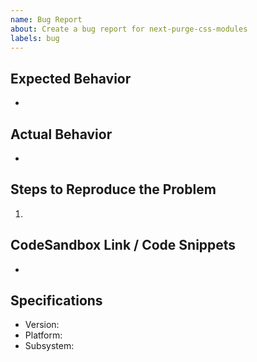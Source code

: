 ```yaml
---
name: Bug Report
about: Create a bug report for next-purge-css-modules
labels: bug
---
```


## Expected Behavior

- <!-- List the expected behavior -->

## Actual Behavior

- <!-- List the actual behavior you are experiencing -->

## Steps to Reproduce the Problem

1.

## CodeSandbox Link / Code Snippets

- <!-- Supply a CodeSandbox or code snippet that may help with debugging -->

## Specifications

- Version:
- Platform:
- Subsystem:
